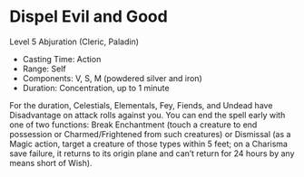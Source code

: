 # Dispel Evil and Good
Level 5 Abjuration (Cleric, Paladin)

- Casting Time: Action
- Range: Self
- Components: V, S, M (powdered silver and iron)
- Duration: Concentration, up to 1 minute

For the duration, Celestials, Elementals, Fey, Fiends, and Undead have Disadvantage on attack rolls against you. You can end the spell early with one of two functions: Break Enchantment (touch a creature to end possession or Charmed/Frightened from such creatures) or Dismissal (as a Magic action, target a creature of those types within 5 feet; on a Charisma save failure, it returns to its origin plane and can’t return for 24 hours by any means short of Wish).
